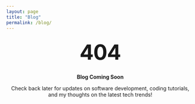 ```yaml
---
layout: page
title: "Blog"
permalink: /blog/
---
```


<!-- <h1>Welcome to My Blog!</h1>
<p>Explore my journey through web development, machine learning, and cloud computing. Dive into tutorials and articles that break down complex technologies.</p>

---

---
### 1. Building Scalable Web Applications with React and Node.js
![Web App Image](/assets/images/scalable-web-app.jpg)
<p>A guide to building scalable web apps using React on the frontend and Node.js on the backend. Includes tips on best practices, server communication, and optimizing performance.</p>

[Read More](blog/scalable-web-apps-react-node.html)

---

### 2. The Power of Machine Learning in Fraud Detection
![Machine Learning Image](/assets/images/machine-learning-fraud.jpg)
Exploring how machine learning models can enhance fraud detection accuracy. This article explains different machine learning algorithms, how to train models for large datasets, and ways to integrate them with existing fraud detection systems.
[Read More](blog/machine-learning-fraud-detection.html)

---

<div class="pagination">
  <a href="#">Previous</a>
  <a href="#">Next</a>
</div> -->

<style type="text/css" media="screen">
  .container {
    margin: 10px auto;
    max-width: 600px;
    text-align: center;
  }
  h1 {
    margin: 30px 0;
    font-size: 4em;
    line-height: 1;
    letter-spacing: -1px;
  }
</style>

<div class="container">
  <h1>404</h1>

  <p><strong>Blog Coming Soon</strong></p>
  <p>Check back later for updates on software development, coding tutorials, and my thoughts on the latest tech trends!</p>
</div>
